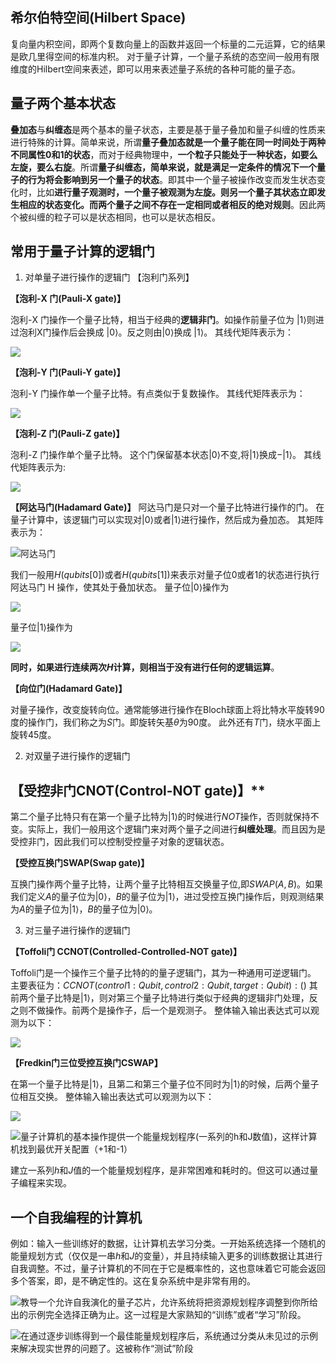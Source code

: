 ## 希尔伯特空间(Hilbert Space) 
复向量内积空间，即两个复数向量上的函数并返回一个标量的二元运算，它的结果是欧几里得空间的标准内积。
对于量子计算，一个量子系统的态空间一般用有限维度的Hilbert空间来表述，即可以用来表述量子系统的各种可能的量子态。

## 量子两个基本状态
**叠加态**与**纠缠态**是两个基本的量子状态，主要是基于量子叠加和量子纠缠的性质来进行特殊的计算。简单来说，所谓**量子叠加态就是一个量子能在同一时间处于两种不同属性0和1的状态**，而对于经典物理中，**一个粒子只能处于一种状态，如要么左旋，要么右旋**。所谓**量子纠缠态，简单来说，就是满足一定条件的情况下一个量子的行为将会影响到另一个量子的状态**。即其中一个量子被操作改变而发生状态变化时，比如**进行量子观测时，一个量子被观测为左旋。则另一个量子其状态立即发生相应的状态变化。而两个量子之间不存在一定相同或者相反的绝对规则**。因此两个被纠缠的粒子可以是状态相同，也可以是状态相反。

## 常用于量子计算的逻辑门

1. 对单量子进行操作的逻辑门
【泡利门系列】 

**【泡利-X 门(Pauli-X gate)】** 

泡利-X 门操作一个量子比特，相当于经典的**逻辑非门**。如操作前量子位为 $|1\rangle$则进过泡利X门操作后会换成 $|0\rangle$。反之则由$|0\rangle$换成 $|1\rangle$。 
其线代矩阵表示为： 

![](https://img-blog.csdn.net/20180420125300977?watermark/2/text/aHR0cHM6Ly9ibG9nLmNzZG4ubmV0L2xzdHRveQ==/font/5a6L5L2T/fontsize/400/fill/I0JBQkFCMA==/dissolve/70)

**【泡利-Y 门(Pauli-Y gate)】**

泡利-Y 门操作单一个量子比特。有点类似于复数操作。
其线代矩阵表示为：

![](https://img-blog.csdn.net/20180420125622300?watermark/2/text/aHR0cHM6Ly9ibG9nLmNzZG4ubmV0L2xzdHRveQ==/font/5a6L5L2T/fontsize/400/fill/I0JBQkFCMA==/dissolve/70)

**【泡利-Z 门(Pauli-Z gate)】**

泡利-Z 门操作单个量子比特。 这个门保留基本状态$|0\rangle$不变,将$|1\rangle$换成$-|1\rangle$。 
其线代矩阵表示为:

![](https://img-blog.csdn.net/20180420125901721?watermark/2/text/aHR0cHM6Ly9ibG9nLmNzZG4ubmV0L2xzdHRveQ==/font/5a6L5L2T/fontsize/400/fill/I0JBQkFCMA==/dissolve/70)

**【阿达马门(Hadamard Gate)】** 
阿达马门是只对一个量子比特进行操作的门。 在量子计算中，该逻辑门可以实现对$|0\rangle$或者$|1\rangle$进行操作，然后成为叠加态。
其矩阵表示为：

![阿达马门](https://img-blog.csdn.net/20180419223507931?watermark/2/text/aHR0cHM6Ly9ibG9nLmNzZG4ubmV0L2xzdHRveQ==/font/5a6L5L2T/fontsize/400/fill/I0JBQkFCMA==/dissolve/70)

我们一般用$H(qubits[0])$或者$H(qubits[1])$来表示对量子位0或者1的状态进行执行阿达马门 H 操作，使其处于叠加状态。 
量子位$|0\rangle$操作为

![](https://img-blog.csdn.net/20180419224119138?watermark/2/text/aHR0cHM6Ly9ibG9nLmNzZG4ubmV0L2xzdHRveQ==/font/5a6L5L2T/fontsize/400/fill/I0JBQkFCMA==/dissolve/70)

量子位$|1\rangle$操作为

![](https://img-blog.csdn.net/20180419224152224?watermark/2/text/aHR0cHM6Ly9ibG9nLmNzZG4ubmV0L2xzdHRveQ==/font/5a6L5L2T/fontsize/400/fill/I0JBQkFCMA==/dissolve/70)

**同时，如果进行连续两次$H$计算，则相当于没有进行任何的逻辑运算**。

**【向位门(Hadamard Gate)】**

对量子操作，改变旋转向位。通常能够进行操作在Bloch球面上将比特水平旋转$90$度的操作门，我们称之为$S$门。即旋转矢基$\theta$为90度。 
此外还有$T$门，绕水平面上旋转$45$度。

2. 对双量子进行操作的逻辑门

## 【受控非门CNOT(Control-NOT gate)】**

第二个量子比特只有在第一个量子比特为$|1\rangle$的时候进行$NOT$操作，否则就保持不变。实际上，我们一般用这个逻辑门来对两个量子之间进行**纠缠处理**。而且因为是受控非门，因此我们可以控制受控量子对象的逻辑状态。

**【受控互换门SWAP(Swap gate)】** 

互换门操作两个量子比特，让两个量子比特相互交换量子位,即$SWAP(A,B)$。如果我们定义$A$的量子位为$|0\rangle$，$B$的量子位为$|1\rangle$，进过受控互换门操作后，则观测结果为$A$的量子位为$|1\rangle$，$B$的量子位为$|0\rangle$。

3. 对三量子进行操作的逻辑门

**【Toffoli门 CCNOT(Controlled-Controlled-NOT gate)】** 

Toffoli门是一个操作三个量子比特的的量子逻辑门，其为一种通用可逆逻辑门。 
主要表征为：$CCNOT (control1 : Qubit, control2 : Qubit, target : Qubit):()$ 
其前两个量子比特是$|1\rangle$，则对第三个量子比特进行类似于经典的逻辑非门处理，反之则不做操作。前两个是操作子，后一个是观测子。 
整体输入输出表达式可以观测为以下： 

![](https://img-blog.csdn.net/20180420124705463?watermark/2/text/aHR0cHM6Ly9ibG9nLmNzZG4ubmV0L2xzdHRveQ==/font/5a6L5L2T/fontsize/400/fill/I0JBQkFCMA==/dissolve/70)

**【Fredkin门三位受控互换门CSWAP】**

在第一个量子比特是$|1\rangle$，且第二和第三个量子位不同时为$|1\rangle$的时候，后两个量子位相互交换。
整体输入输出表达式可以观测为以下： 

![](https://img-blog.csdn.net/20180420131459196?watermark/2/text/aHR0cHM6Ly9ibG9nLmNzZG4ubmV0L2xzdHRveQ==/font/5a6L5L2T/fontsize/400/fill/I0JBQkFCMA==/dissolve/70)



![量子计算机的基本操作提供一个能量规划程序(一系列的$h$和$J$数值)，这样计算机找到最优开关配置（+1和-1）](https://img-blog.csdn.net/20170622085130472)

建立一系列$h$和$J$值的一个能量规划程序，是非常困难和耗时的。但这可以通过量子编程来实现。

## 一个自我编程的计算机
例如：输入一些训练好的数据，让计算机去学习分类。一开始系统选择一个随机的能量规划方式（仅仅是一串$h$和$J$的变量），并且持续输入更多的训练数据让其进行自我调整。不过，量子计算机的不同在于它是概率性的，这也意味着它可能会返回多个答案，即，是不确定性的。这在复杂系统中是非常有用的。

![教导一个允许自我演化的量子芯片，允许系统将把资源规划程序调整到你所给出的示例完全选择正确为止。这一过程是大家熟知的“训练”或者“学习”阶段。](https://img-blog.csdn.net/20170622085230160)

![在通过逐步训练得到一个最佳能量规划程序后，系统通过分类从未见过的示例来解决现实世界的问题了。这被称作“测试”阶段 ](https://img-blog.csdn.net/20170622085315920)
